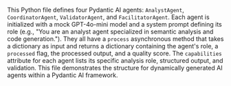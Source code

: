This Python file defines four Pydantic AI agents: `AnalystAgent`, `CoordinatorAgent`, `ValidatorAgent`, and `FacilitatorAgent`. Each agent is initialized with a mock GPT-4o-mini model and a system prompt defining its role (e.g., "You are an analyst agent specialized in semantic analysis and code generation."). They all have a `process` asynchronous method that takes a dictionary as input and returns a dictionary containing the agent's role, a `processed` flag, the processed output, and a quality score. The `capabilities` attribute for each agent lists its specific analysis role, structured output, and validation. This file demonstrates the structure for dynamically generated AI agents within a Pydantic AI framework.